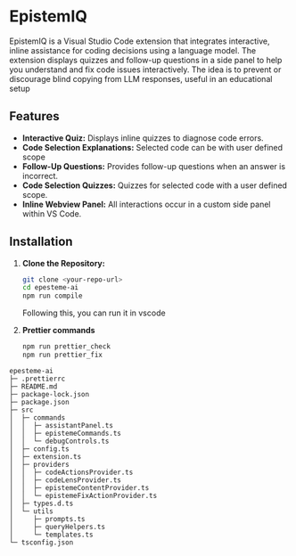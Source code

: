 # EpistemIQ

EpistemIQ is a Visual Studio Code extension that integrates interactive, inline assistance for coding decisions using a language model. The extension displays quizzes and follow-up questions in a side panel to help you understand and fix code issues interactively. The idea is to prevent or discourage blind copying from LLM responses, useful in an educational setup

## Features

- **Interactive Quiz:** Displays inline quizzes to diagnose code errors.
- **Code Selection Explanations:** Selected code can be with user defined scope
- **Follow-Up Questions:** Provides follow-up questions when an answer is incorrect.
- **Code Selection Quizzes:** Quizzes for selected code with a user defined scope.
- **Inline Webview Panel:** All interactions occur in a custom side panel within VS Code.

## Installation

1. **Clone the Repository:**

   ```bash
   git clone <your-repo-url>
   cd epesteme-ai
   npm run compile
   ```

   Following this, you can run it in vscode

2. **Prettier commands**
   ```bash
   npm run prettier_check
   npm run prettier_fix
   ```

```
epesteme-ai
├─ .prettierrc
├─ README.md
├─ package-lock.json
├─ package.json
├─ src
│  ├─ commands
│  │  ├─ assistantPanel.ts
│  │  ├─ epistemeCommands.ts
│  │  └─ debugControls.ts
│  ├─ config.ts
│  ├─ extension.ts
│  ├─ providers
│  │  ├─ codeActionsProvider.ts
│  │  ├─ codeLensProvider.ts
│  │  ├─ epistemeContentProvider.ts
│  │  └─ epistemeFixActionProvider.ts
│  ├─ types.d.ts
│  └─ utils
│     ├─ prompts.ts
│     ├─ queryHelpers.ts
│     └─ templates.ts
└─ tsconfig.json

```
